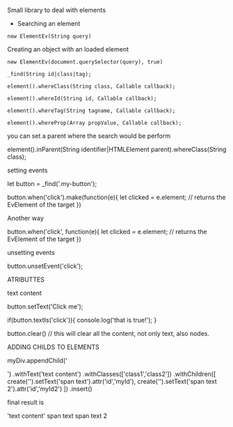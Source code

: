 Small library to deal with elements


 - Searching an element

```
new ElementEv(String query)
```
Creating an object with an loaded element
```
new ElementEv(document.querySelector(query), true)
```
```
_find(String id|class|tag);

element().whereClass(String class, Callable callback);

element().whereId(String id, Callable callback);

element().whereTag(String tagname, Callable callback);

element().whereProp(Array propValue, Callable callback);
```
you can set a parent where the search would be perform

element().inParent(String identifier|HTMLElement parent).whereClass(String class);


setting events

let button = _find('.my-button');

button.when('click').make(function(e){
    let clicked = e.element; // returns the EvElement of the target 
})

Another way

button.when('click', function(e){
    let clicked = e.element; // returns the EvElement of the target 
})


unsetting events

button.unsetEvent('click');


ATRIBUTTES

text content

button.setText('Click me');

if(button.textIs('click')){
    console.log('that is true!');
}

button.clear() // this will clear all the content, not only text, also nodes.


ADDING CHILDS TO ELEMENTS

myDiv.appendChild('<p>')
    .withText('text content')
    .withClasses(['class1','class2'])
    .withChildren([
        create('<span>').setText('span text').attr('id','myId'),
        create('<span>').setText('span text 2').attr('id','myId2')
    ])
    .insert()

final result is

<div>
    <p class="class1 class2">
        'text content'
        <span id="myId">span text</span>
        <span id="myId2">span text 2</span>
    </p>
</div>



